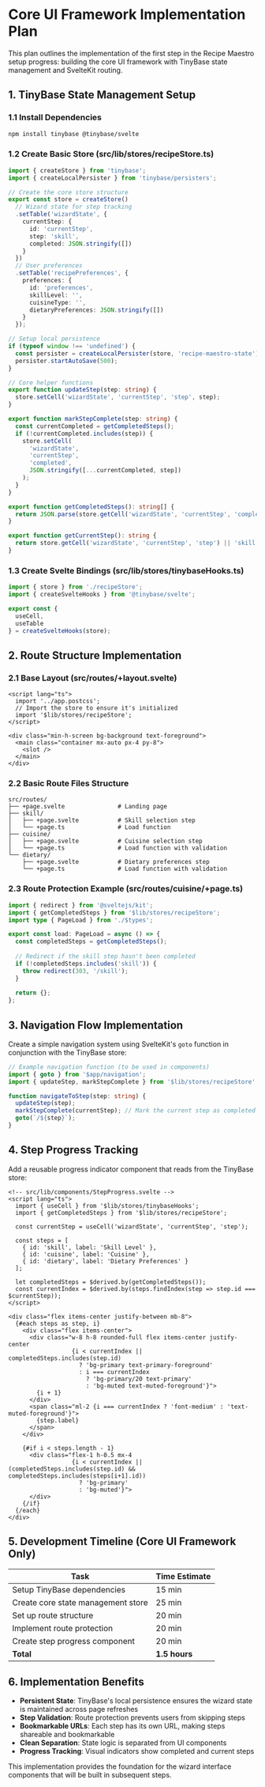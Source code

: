 # Core UI Framework Implementation Plan

This plan outlines the implementation of the first step in the Recipe Maestro setup progress: building the core UI framework with TinyBase state management and SvelteKit routing.

## 1. TinyBase State Management Setup

### 1.1 Install Dependencies
```bash
npm install tinybase @tinybase/svelte
```

### 1.2 Create Basic Store (src/lib/stores/recipeStore.ts)
```typescript
import { createStore } from 'tinybase';
import { createLocalPersister } from 'tinybase/persisters';

// Create the core store structure
export const store = createStore()
  // Wizard state for step tracking
  .setTable('wizardState', {
    currentStep: { 
      id: 'currentStep',
      step: 'skill',
      completed: JSON.stringify([])
    }
  })
  // User preferences
  .setTable('recipePreferences', {
    preferences: {
      id: 'preferences',
      skillLevel: '',
      cuisineType: '',
      dietaryPreferences: JSON.stringify([])
    }
  });

// Setup local persistence
if (typeof window !== 'undefined') {
  const persister = createLocalPersister(store, 'recipe-maestro-state');
  persister.startAutoSave(500);
}

// Core helper functions
export function updateStep(step: string) {
  store.setCell('wizardState', 'currentStep', 'step', step);
}

export function markStepComplete(step: string) {
  const currentCompleted = getCompletedSteps();
  if (!currentCompleted.includes(step)) {
    store.setCell(
      'wizardState', 
      'currentStep', 
      'completed', 
      JSON.stringify([...currentCompleted, step])
    );
  }
}

export function getCompletedSteps(): string[] {
  return JSON.parse(store.getCell('wizardState', 'currentStep', 'completed') || '[]');
}

export function getCurrentStep(): string {
  return store.getCell('wizardState', 'currentStep', 'step') || 'skill';
}
```

### 1.3 Create Svelte Bindings (src/lib/stores/tinybaseHooks.ts)
```typescript
import { store } from './recipeStore';
import { createSvelteHooks } from '@tinybase/svelte';

export const {
  useCell,
  useTable
} = createSvelteHooks(store);
```

## 2. Route Structure Implementation

### 2.1 Base Layout (src/routes/+layout.svelte)
```svelte
<script lang="ts">
  import '../app.postcss';
  // Import the store to ensure it's initialized
  import '$lib/stores/recipeStore';
</script>

<div class="min-h-screen bg-background text-foreground">
  <main class="container mx-auto px-4 py-8">
    <slot />
  </main>
</div>
```

### 2.2 Basic Route Files Structure

```
src/routes/
├── +page.svelte               # Landing page
├── skill/
│   ├── +page.svelte           # Skill selection step
│   └── +page.ts               # Load function
├── cuisine/
│   ├── +page.svelte           # Cuisine selection step 
│   └── +page.ts               # Load function with validation
└── dietary/
    ├── +page.svelte           # Dietary preferences step
    └── +page.ts               # Load function with validation
```

### 2.3 Route Protection Example (src/routes/cuisine/+page.ts)

```typescript
import { redirect } from '@sveltejs/kit';
import { getCompletedSteps } from '$lib/stores/recipeStore';
import type { PageLoad } from './$types';

export const load: PageLoad = async () => {
  const completedSteps = getCompletedSteps();
  
  // Redirect if the skill step hasn't been completed
  if (!completedSteps.includes('skill')) {
    throw redirect(303, '/skill');
  }
  
  return {};
};
```

## 3. Navigation Flow Implementation

Create a simple navigation system using SvelteKit's `goto` function in conjunction with the TinyBase store:

```typescript
// Example navigation function (to be used in components)
import { goto } from '$app/navigation';
import { updateStep, markStepComplete } from '$lib/stores/recipeStore';

function navigateToStep(step: string) {
  updateStep(step);
  markStepComplete(currentStep); // Mark the current step as completed
  goto(`/${step}`);
}
```

## 4. Step Progress Tracking

Add a reusable progress indicator component that reads from the TinyBase store:

```svelte
<!-- src/lib/components/StepProgress.svelte -->
<script lang="ts">
  import { useCell } from '$lib/stores/tinybaseHooks';
  import { getCompletedSteps } from '$lib/stores/recipeStore';
  
  const currentStep = useCell('wizardState', 'currentStep', 'step');
  
  const steps = [
    { id: 'skill', label: 'Skill Level' },
    { id: 'cuisine', label: 'Cuisine' },
    { id: 'dietary', label: 'Dietary Preferences' }
  ];
  
  let completedSteps = $derived.by(getCompletedSteps());
  const currentIndex = $derived.by(steps.findIndex(step => step.id === $currentStep));
</script>

<div class="flex items-center justify-between mb-8">
  {#each steps as step, i}
    <div class="flex items-center">
      <div class="w-8 h-8 rounded-full flex items-center justify-center
                  {i < currentIndex || completedSteps.includes(step.id) 
                    ? 'bg-primary text-primary-foreground' 
                    : i === currentIndex 
                      ? 'bg-primary/20 text-primary'
                      : 'bg-muted text-muted-foreground'}">
        {i + 1}
      </div>
      <span class="ml-2 {i === currentIndex ? 'font-medium' : 'text-muted-foreground'}">
        {step.label}
      </span>
    </div>
    
    {#if i < steps.length - 1}
      <div class="flex-1 h-0.5 mx-4 
                  {i < currentIndex || (completedSteps.includes(step.id) && completedSteps.includes(steps[i+1].id))
                    ? 'bg-primary' 
                    : 'bg-muted'}">
      </div>
    {/if}
  {/each}
</div>
```

## 5. Development Timeline (Core UI Framework Only)

| Task | Time Estimate |
|------|---------------|
| Setup TinyBase dependencies | 15 min |
| Create core state management store | 25 min |
| Set up route structure | 20 min |
| Implement route protection | 20 min |
| Create step progress component | 20 min |
| **Total** | **1.5 hours** |

## 6. Implementation Benefits

- **Persistent State**: TinyBase's local persistence ensures the wizard state is maintained across page refreshes
- **Step Validation**: Route protection prevents users from skipping steps
- **Bookmarkable URLs**: Each step has its own URL, making steps shareable and bookmarkable
- **Clean Separation**: State logic is separated from UI components
- **Progress Tracking**: Visual indicators show completed and current steps

This implementation provides the foundation for the wizard interface components that will be built in subsequent steps.
